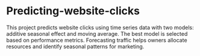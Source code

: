 # Predicting-website-clicks
This project predicts website clicks using time series data with two models: additive seasonal effect and moving average. The best model is selected based on performance metrics. Forecasting traffic helps owners allocate resources and identify seasonal patterns for marketing.
